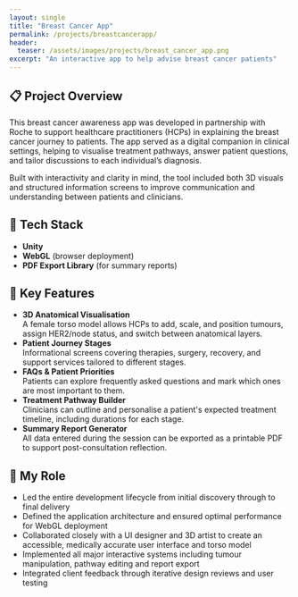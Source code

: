 ```yaml
---
layout: single
title: "Breast Cancer App"
permalink: /projects/breastcancerapp/
header:
  teaser: /assets/images/projects/breast_cancer_app.png
excerpt: "An interactive app to help advise breast cancer patients"
---
```


## 📋 Project Overview

This breast cancer awareness app was developed in partnership with Roche to support healthcare practitioners (HCPs) in explaining the breast cancer journey to patients. The app served as a digital companion in clinical settings, helping to visualise treatment pathways, answer patient questions, and tailor discussions to each individual’s diagnosis.

Built with interactivity and clarity in mind, the tool included both 3D visuals and structured information screens to improve communication and understanding between patients and clinicians.

## 🔧 Tech Stack

- **Unity**  
- **WebGL** (browser deployment)  
- **PDF Export Library** (for summary reports)

## 🔑 Key Features

- **3D Anatomical Visualisation**  
  A female torso model allows HCPs to add, scale, and position tumours, assign HER2/node status, and switch between anatomical layers.  
- **Patient Journey Stages**  
  Informational screens covering therapies, surgery, recovery, and support services tailored to different stages.  
- **FAQs & Patient Priorities**  
  Patients can explore frequently asked questions and mark which ones are most important to them.  
- **Treatment Pathway Builder**  
  Clinicians can outline and personalise a patient's expected treatment timeline, including durations for each stage.  
- **Summary Report Generator**  
  All data entered during the session can be exported as a printable PDF to support post-consultation reflection.

## 👨 My Role

- Led the entire development lifecycle from initial discovery through to final delivery  
- Defined the application architecture and ensured optimal performance for WebGL deployment  
- Collaborated closely with a UI designer and 3D artist to create an accessible, medically accurate user interface and torso model  
- Implemented all major interactive systems including tumour manipulation, pathway editing and report export  
- Integrated client feedback through iterative design reviews and user testing

<!---
## 🛠 Technical Deep Dive
> _TBC—consider detailing the torso layering system, tumour state serialization, or summary PDF generation._
 
## 🚀 Lessons Learned & Next Steps
- **Challenges Overcome:** _Supporting high-quality 3D in WebGL, Safari rendering issues, performance on older devices_  
- **Future Enhancements:** _Tablet-native version, multi-language support, in-app analytics for HCP training use_  
--->